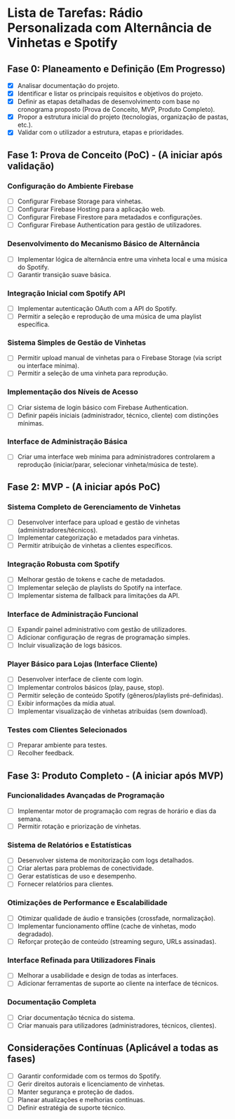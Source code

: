 # Lista de Tarefas: Rádio Personalizada com Alternância de Vinhetas e Spotify

## Fase 0: Planeamento e Definição (Em Progresso)

- [X] Analisar documentação do projeto.
- [X] Identificar e listar os principais requisitos e objetivos do projeto.
- [X] Definir as etapas detalhadas de desenvolvimento com base no cronograma proposto (Prova de Conceito, MVP, Produto Completo).
- [X] Propor a estrutura inicial do projeto (tecnologias, organização de pastas, etc.).
- [X] Validar com o utilizador a estrutura, etapas e prioridades.

## Fase 1: Prova de Conceito (PoC) - (A iniciar após validação)

### Configuração do Ambiente Firebase
- [ ] Configurar Firebase Storage para vinhetas.
- [ ] Configurar Firebase Hosting para a aplicação web.
- [ ] Configurar Firebase Firestore para metadados e configurações.
- [ ] Configurar Firebase Authentication para gestão de utilizadores.

### Desenvolvimento do Mecanismo Básico de Alternância
- [ ] Implementar lógica de alternância entre uma vinheta local e uma música do Spotify.
- [ ] Garantir transição suave básica.

### Integração Inicial com Spotify API
- [ ] Implementar autenticação OAuth com a API do Spotify.
- [ ] Permitir a seleção e reprodução de uma música de uma playlist específica.

### Sistema Simples de Gestão de Vinhetas
- [ ] Permitir upload manual de vinhetas para o Firebase Storage (via script ou interface mínima).
- [ ] Permitir a seleção de uma vinheta para reprodução.

### Implementação dos Níveis de Acesso
- [ ] Criar sistema de login básico com Firebase Authentication.
- [ ] Definir papéis iniciais (administrador, técnico, cliente) com distinções mínimas.

### Interface de Administração Básica
- [ ] Criar uma interface web mínima para administradores controlarem a reprodução (iniciar/parar, selecionar vinheta/música de teste).

## Fase 2: MVP - (A iniciar após PoC)

### Sistema Completo de Gerenciamento de Vinhetas
- [ ] Desenvolver interface para upload e gestão de vinhetas (administradores/técnicos).
- [ ] Implementar categorização e metadados para vinhetas.
- [ ] Permitir atribuição de vinhetas a clientes específicos.

### Integração Robusta com Spotify
- [ ] Melhorar gestão de tokens e cache de metadados.
- [ ] Implementar seleção de playlists do Spotify na interface.
- [ ] Implementar sistema de fallback para limitações da API.

### Interface de Administração Funcional
- [ ] Expandir painel administrativo com gestão de utilizadores.
- [ ] Adicionar configuração de regras de programação simples.
- [ ] Incluir visualização de logs básicos.

### Player Básico para Lojas (Interface Cliente)
- [ ] Desenvolver interface de cliente com login.
- [ ] Implementar controlos básicos (play, pause, stop).
- [ ] Permitir seleção de conteúdo Spotify (gêneros/playlists pré-definidas).
- [ ] Exibir informações da mídia atual.
- [ ] Implementar visualização de vinhetas atribuídas (sem download).

### Testes com Clientes Selecionados
- [ ] Preparar ambiente para testes.
- [ ] Recolher feedback.

## Fase 3: Produto Completo - (A iniciar após MVP)

### Funcionalidades Avançadas de Programação
- [ ] Implementar motor de programação com regras de horário e dias da semana.
- [ ] Permitir rotação e priorização de vinhetas.

### Sistema de Relatórios e Estatísticas
- [ ] Desenvolver sistema de monitorização com logs detalhados.
- [ ] Criar alertas para problemas de conectividade.
- [ ] Gerar estatísticas de uso e desempenho.
- [ ] Fornecer relatórios para clientes.

### Otimizações de Performance e Escalabilidade
- [ ] Otimizar qualidade de áudio e transições (crossfade, normalização).
- [ ] Implementar funcionamento offline (cache de vinhetas, modo degradado).
- [ ] Reforçar proteção de conteúdo (streaming seguro, URLs assinadas).

### Interface Refinada para Utilizadores Finais
- [ ] Melhorar a usabilidade e design de todas as interfaces.
- [ ] Adicionar ferramentas de suporte ao cliente na interface de técnicos.

### Documentação Completa
- [ ] Criar documentação técnica do sistema.
- [ ] Criar manuais para utilizadores (administradores, técnicos, clientes).

## Considerações Contínuas (Aplicável a todas as fases)

- [ ] Garantir conformidade com os termos do Spotify.
- [ ] Gerir direitos autorais e licenciamento de vinhetas.
- [ ] Manter segurança e proteção de dados.
- [ ] Planear atualizações e melhorias contínuas.
- [ ] Definir estratégia de suporte técnico.

